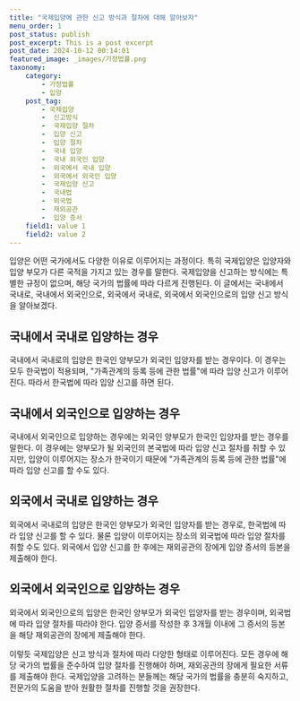 ```yaml
---
title: "국제입양에 관한 신고 방식과 절차에 대해 알아보자"
menu_order: 1
post_status: publish
post_excerpt: This is a post excerpt
post_date: 2024-10-12 00:14:01
featured_image: _images/가정법률.png
taxonomy:
    category:
        - 가정법률
        - 입양
    post_tag:
        - 국제입양
        -  신고방식
        -  국제입양 절차
        -  입양 신고
        -  입양 절차
        -  국내 입양
        -  국내 외국인 입양
        -  외국에서 국내 입양
        -  외국에서 외국인 입양
        -  국제입양 신고
        -  국내법
        -  외국법
        -  재외공관
        -  입양 증서
    field1: value 1
    field2: value 2
---
```



입양은 어떤 국가에서도 다양한 이유로 이루어지는 과정이다. 특히 국제입양은 입양자와 입양 부모가 다른 국적을 가지고 있는 경우를 말한다. 국제입양을 신고하는 방식에는 특별한 규정이 없으며, 해당 국가의 법률에 따라 다르게 진행된다. 이 글에서는 국내에서 국내로, 국내에서 외국인으로, 외국에서 국내로, 외국에서 외국인으로의 입양 신고 방식을 알아보겠다.

## 국내에서 국내로 입양하는 경우

국내에서 국내로의 입양은 한국인 양부모가 외국인 입양자를 받는 경우이다. 이 경우는 모두 한국법이 적용되며, "가족관계의 등록 등에 관한 법률"에 따라 입양 신고가 이루어진다. 따라서 한국법에 따라 입양 신고를 하면 된다.

## 국내에서 외국인으로 입양하는 경우

국내에서 외국인으로 입양하는 경우에는 외국인 양부모가 한국인 입양자를 받는 경우를 말한다. 이 경우에는 양부모가 될 외국인의 본국법에 따라 입양 신고 절차를 취할 수 있지만, 입양이 이루어지는 장소가 한국이기 때문에 "가족관계의 등록 등에 관한 법률"에 따라 입양 신고를 할 수도 있다.

## 외국에서 국내로 입양하는 경우

외국에서 국내로의 입양은 한국인 양부모가 외국인 입양자를 받는 경우로, 한국법에 따라 입양 신고를 할 수 있다. 물론 입양이 이루어지는 장소의 외국법에 따라 입양 절차를 취할 수도 있다. 외국에서 입양 신고를 한 후에는 재외공관의 장에게 입양 증서의 등본을 제출해야 한다.

## 외국에서 외국인으로 입양하는 경우

외국에서 외국인으로의 입양은 한국인 양부모가 외국인 입양자를 받는 경우이며, 외국법에 따라 입양 절차를 따라야 한다. 입양 증서를 작성한 후 3개월 이내에 그 증서의 등본을 해당 재외공관의 장에게 제출해야 한다.

이렇듯 국제입양은 신고 방식과 절차에 따라 다양한 형태로 이루어진다. 모든 경우에 해당 국가의 법률을 준수하여 입양 절차를 진행해야 하며, 재외공관의 장에게 필요한 서류를 제출해야 한다. 국제입양을 고려하는 분들께는 해당 국가의 법률을 충분히 숙지하고, 전문가의 도움을 받아 원활한 절차를 진행할 것을 권장한다.

